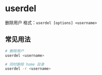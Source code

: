 # userdel

删除用户
格式：`userdel [options] <username>`

## 常见用法
```bash
# 删除用户
userdel <username>

# 同时删除 home 目录
userdel -r <username>
```